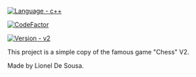 [![Language - c++](https://img.shields.io/badge/Language-c%2B%2B-green)](https://github.com/Grongg/Chess/edit/master/README.md)

[![CodeFactor](https://www.codefactor.io/repository/github/grongg/chess/badge)](https://www.codefactor.io/repository/github/grongg/chess)

[![Version - v2](https://img.shields.io/badge/Version-v2-blue)](https://github.com/Grongg/Chess/edit/master/README.md)

This project is a simple copy of the famous game "Chess" V2.

Made by Lionel De Sousa.
